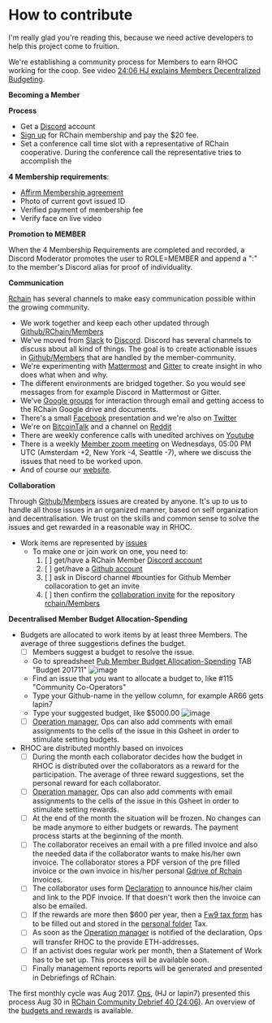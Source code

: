 # How to contribute

I'm really glad you're reading this, because we need active developers to help this project come to fruition.

We're establishing a community process for Members to earn RHOC working for the coop. See video [24:06 HJ explains Members Decentralized Budgeting](https://www.youtube.com/watch?v=7Li4g4qDF6M&t=1486s).


**Becoming a Member**

**Process**

- Get a [Discord](https://discordapp.com/) account
- [Sign up](https://member.rchain.coop/#/sign-up) for RChain membership and pay the $20 fee.
- Set a conference call time slot with a representative of RChain cooperative. During the conference call the representative tries to accomplish the 

**4 Membership requirements**:
- [Affirm Membership agreement](https://github.com/rchain/legaldocs/blob/master/Coop%20Membership%20Agreement.pdf)
- Photo of current govt issued ID
- Verified payment of membership fee
- Verify face on live video

**Promotion to MEMBER**

When the 4 Membership Requirements are completed and recorded, a Discord Moderator promotes the user to ROLE=MEMBER and append a ":" to the member's Discord alias for proof of individuality.

**Communication**

[Rchain](https://rchain.coop) has several channels to make easy communication possible within the growing community.
- We work together and keep each other updated through [Github/RChain/Members](https://github.com/rchain/Members)
- We've moved from [Slack](https://ourchain.slack.com/messages?) to [Discord](https://discordapp.com/channels/349667445566472202/357561188676009986). Discord has several channels to discuss about all kind of things. The goal is to create actionable issues in [Github/Members](https://github.com/rchain/Members/) that are handled by the member-community.
- We're experimenting with [Mattermost](https://rchain.divvydao.net/community/channels/town-square) and [Gitter](https://gitter.im/rchain/Rholang) to create insight in who does what when and why.
- The different environments are bridged together. So you would see messages from for example Discord in Mattermost or Gitter.
- We've [Google groups](https://groups.google.com/forum/#!forum/rchain) for interaction through email and getting access to the RChain Google drive and documents.
- There's a small [Facebook](https://www.facebook.com/search/top/?q=rchain%20cooperative) presentation and we're also on [Twitter](https://twitter.com/rchain_coop)
- We're on [BitcoinTalk](https://bitcointalk.org/index.php?topic=1747033.0) and a channel on [Reddit](https://www.reddit.com/r/RChain/)
- There are weekly conference calls with unedited archives on [Youtube](https://www.youtube.com/channel/UCSS3jCffMiz574_q64Ukj_w)
- There is a weekly [Member zoom meeting](https://zoom.us/s/197490909) on Wednesdays, 05:00 PM UTC (Amsterdam +2, New York -4, Seattle -7), where we discuss the issues that need to be worked upon.
- And of course our [website](https://rchain.coop).

**Collaboration**

Through [Github/Members](https://github.com/rchain/Members/) issues are created by anyone. It's up to us to handle all those issues in an organized manner, based on self organization and decentralisation. We trust on the skills and common sense to solve the issues and get rewarded in a reasonable way in RHOC.

 - Work items are represented by [issues](https://github.com/rchain/Members/issues/)
   - To make one or join work on one, you need to:
     1. [ ] get/have a RChain Member [Discord account](https://member.rchain.coop/#/sign-up)
     2. [ ] get/have a [Github account](https://github.com/rchain/Members)
     3. [ ] ask in Discord channel #bounties for Github Member collacoration to get an invite
     4. [ ] then confirm the [collaboration invite](https://github.com/rchain/Members/invitations) for the repository [rchain/Members](https://github.com/rchain/Members) 

**Decentralised Member Budget Allocation-Spending**
- Budgets are allocated to work items by at least three Members. The average of three suggestions defines the budget.
   - [ ] Members suggest a budget to resolve the issue. 
   - Go to spreadsheet [Pub Member Budget Allocation-Spending](https://docs.google.com/spreadsheets/d/1uxuxx8YN17KCIWcH1cUoGuSm2hAnIya2iAc6wxoaq1o/edit#gid=634479823) TAB "Budget 201711"
     ![image](https://user-images.githubusercontent.com/1913335/32597438-01a23d84-c537-11e7-916e-c9f12df80480.png)
   - Find an issue that you want to allocate a budget to, like #115 "Community Co-Operators"
   - Type your Github-name in the yellow column, for example AR66 gets lapin7
   - Type your suggested budget, like $5000.00
![image](https://user-images.githubusercontent.com/1913335/32597751-ed21061e-c537-11e7-9a0b-c9cccc48bc86.png)
   - [ ] [Operation manager](ops@rchain.coop), Ops can also add comments with email assignments to the cells of the issue in this Gsheet in order to stimulate setting budgets.

- RHOC are distributed monthly based on invoices
   - [ ] During the month each collaborator decides how the budget in RHOC is distributed over the collaborators as a reward for the participation. The average of three reward suggestions, set the personal reward for each collaborator. 
   - [ ] [Operation manager](ops@rchain.coop), Ops can also add comments with email assignments to the cells of the issue in this Gsheet in order to stimulate setting rewards.
   - [ ] At the end of the month the situation will be frozen. No changes can be made anymore to either budgets or rewards. The payment process starts at the beginning of the month. 
   - [ ] The collaborator receives an email with a pre filled invoice and also the needed data if the collaborator wants to make his/her own invoice. The collaborator stores a PDF version of the pre filled invoice or the own invoice in his/her personal [Gdrive of Rchain](https://drive.google.com/drive/folders/0B5I9qM5f_1cfeUZoV01EYjdmOEE) Invoices.
   - [ ] The collaborator uses form [Declaration](https://docs.google.com/forms/d/e/1FAIpQLSe3ZxbwVL_yQZ7DTSw9V5VZod1U9XeZxDMZB7jupRCnx79erQ/viewform) to announce his/her claim and link to the PDF invoice. If that doesn't work then the invoice can also be emailed.
   - [ ] If the rewards are more then $600 per year, then a [Fw9 tax form](https://www.irs.gov/pub/irs-pdf/fw9.pdf) has to be filled out and stored in the [personal folder](https://drive.google.com/drive/folders/0B5I9qM5f_1cfeUZoV01EYjdmOEE) Tax.
   - [ ] As soon as the [Operation manager](ops@rchain.coop) is notified of the declaration, Ops will transfer RHOC to the provide ETH-addresses.
   - [ ] If an activist does regular work per month, then a Statement of Work has to be set up. This process will be available soon.
   - [ ] Finally management reports reports will be generated and presented in Debriefings of RChain.
   
The first monthly cycle was Aug 2017. [Ops](ops@rchain.coop), (HJ or lapin7) presented this process Aug 30 in
[RChain Community Debrief 40 (24:06)](https://www.youtube.com/watch?v=7Li4g4qDF6M&t=1486s). An overview of the [budgets and rewards](https://docs.google.com/spreadsheets/d/1uxuxx8YN17KCIWcH1cUoGuSm2hAnIya2iAc6wxoaq1o/edit#gid=1751357908) is available.
